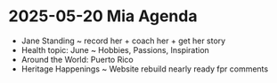 # 2025-05-20 Mia Agenda

* Jane Standing ~ record her + coach her + get her story
* Health topic: June ~ Hobbies, Passions, Inspiration
* Around the World: Puerto Rico
* Heritage Happenings ~ Website rebuild nearly ready fpr comments
